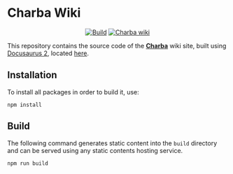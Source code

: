 # Charba Wiki

<p align="center">
  <a href="https://github.com/pepstock-org/Charba-Wiki/actions/workflows/build.yaml"><img alt="Build" src="https://github.com/pepstock-org/Charba-Wiki/workflows/Build/badge.svg?branch=master"></a>
  <a href="https://pepstock-org.github.io/Charba-Wiki"><img alt="Charba wiki" src="https://img.shields.io/badge/Charba-Wiki-F27173.svg"></a>
</p>

This repository contains the source code of the **[Charba](https://github.com/pepstock-org/Charba)** wiki site, built using [Docusaurus 2](https://v2.docusaurus.io/), located [here](https://pepstock-org.github.io/Charba-Wiki).

## Installation

To install all packages in order to build it, use:

```console
npm install
```

## Build

The following command generates static content into the `build` directory and can be served using any static contents hosting service.

```console
npm run build
```

